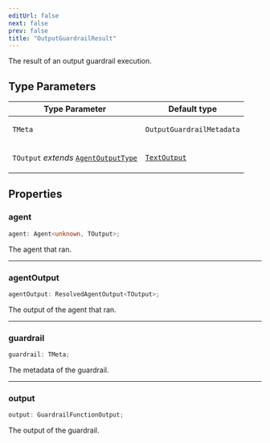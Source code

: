 ```yaml
---
editUrl: false
next: false
prev: false
title: "OutputGuardrailResult"
---
```


The result of an output guardrail execution.

## Type Parameters

<table>
<thead>
<tr>
<th>Type Parameter</th>
<th>Default type</th>
</tr>
</thead>
<tbody>
<tr>
<td>

`TMeta`

</td>
<td>

`OutputGuardrailMetadata`

</td>
</tr>
<tr>
<td>

`TOutput` *extends* [`AgentOutputType`](/openai-agents-js/openai/agents/type-aliases/agentoutputtype/)

</td>
<td>

[`TextOutput`](/openai-agents-js/openai/agents/type-aliases/textoutput/)

</td>
</tr>
</tbody>
</table>

## Properties

### agent

```ts
agent: Agent<unknown, TOutput>;
```

The agent that ran.

***

### agentOutput

```ts
agentOutput: ResolvedAgentOutput<TOutput>;
```

The output of the agent that ran.

***

### guardrail

```ts
guardrail: TMeta;
```

The metadata of the guardrail.

***

### output

```ts
output: GuardrailFunctionOutput;
```

The output of the guardrail.
